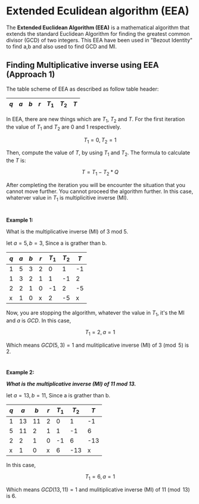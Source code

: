 # Extended Eculidean algorithm (EEA)

The **Extended Euclidean Algorithm (EEA)** is a mathematical algorithm that extends the standard Euclidean Algorithm for finding the greatest common divisor (GCD) of two integers. This EEA have been used in "Bezout Identity" to find a,b and also used to find GCD and MI.

## Finding Multiplicative inverse using EEA (Approach 1)

The table scheme of EEA as described as follow table header:

|$q$|$a$|$b$|$r$|$T_{1}$|$T_{2}$|$T$|
|---|---|---|---|---|---|---|

In EEA, there are new things which are $T_{1}$, $T_{2}$ and $T$. For the first iteration the value of $T_{1}$ and $T_{2}$ are 0 and 1 respectively. 

$$
T_{1} = 0, T_{2} = 1
$$

Then, compute the value of $T$, by using $T_{1}$ and $T_{2}$. The formula to calculate the $T$ is:

$$
T = T_{1} - T_{2} * Q
$$

After completing the iteration you will be encounter the situation that you cannot move further. You cannot proceed the algorithm further. In this case, whaterver value in $T_{1}$ is multiplicitive inverse (MI).

#

**Example 1:**

What is the multiplicative inverse (MI) of 3 mod 5.

let $a = 5, b = 3$, Since a is grather than b.

|$q$|$a$|$b$|$r$|$T_{1}$|$T_{2}$|$T$|
|---|---|---|---|---|---|---|
|1|5|3|2|0|1|-1|
|1|3|2|1|1|-1|2|
|2|2|1|0|-1|2|-5|
|x|1|0|x|2|-5|x|

Now, you are stopping the algorithm, whatever the value in $T_{1}$, it's the MI and $a$ is $GCD$. In this case,

$$
T_{1} = 2, a = 1 
$$

Which means $GCD(5,3) = 1$ and mulitiplicative inverse (MI) of $3 \pmod{5}$ is 2.

#

**Example 2:**

***What is the multiplicative inverse (MI) of 11 mod 13.***

let $a = 13, b = 11$, Since a is grather than b.

|$q$|$a$|$b$|$r$|$T_{1}$|$T_{2}$|$T$|
|---|---|---|---|---|---|---|
|1|13|11|2|0|1|-1|
|5|11|2|1|1|-1|6|
|2|2|1|0|-1|6|-13|
|x|1|0|x|6|-13|x|

In this case,

$$
T_{1} = 6, a = 1 
$$

Which means $GCD(13,11) = 1$ and mulitiplicative inverse (MI) of $11 \pmod{13}$ is 6.
#










